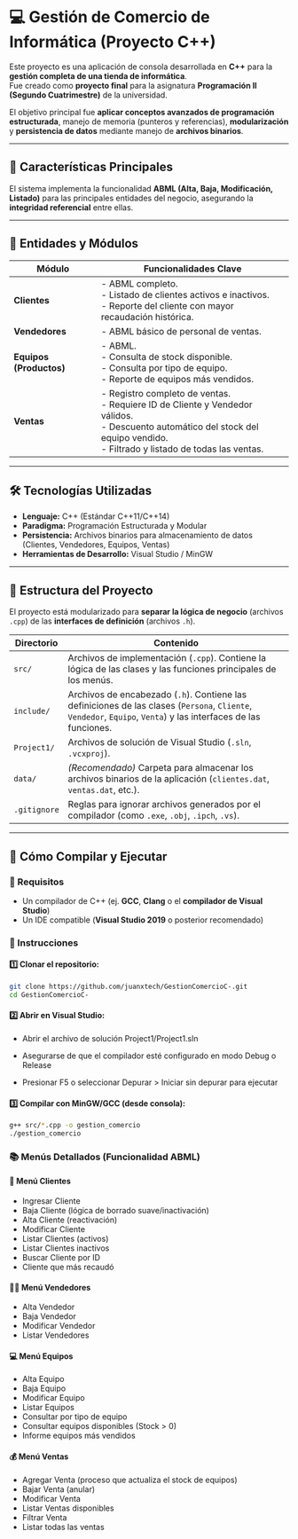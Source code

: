 # 💻 Gestión de Comercio de Informática (Proyecto C++)

Este proyecto es una aplicación de consola desarrollada en **C++** para la **gestión completa de una tienda de informática**.  
Fue creado como **proyecto final** para la asignatura **Programación II (Segundo Cuatrimestre)** de la universidad.

El objetivo principal fue **aplicar conceptos avanzados de programación estructurada**, manejo de memoria (punteros y referencias), **modularización** y **persistencia de datos** mediante manejo de **archivos binarios**.

---

## 🌟 Características Principales

El sistema implementa la funcionalidad **ABML (Alta, Baja, Modificación, Listado)** para las principales entidades del negocio, asegurando la **integridad referencial** entre ellas.

---

## 🧩 Entidades y Módulos

| **Módulo** | **Funcionalidades Clave** |
|-------------|-----------------------------|
| **Clientes** | - ABML completo.<br>- Listado de clientes activos e inactivos.<br>- Reporte del cliente con mayor recaudación histórica. |
| **Vendedores** | - ABML básico de personal de ventas. |
| **Equipos (Productos)** | - ABML.<br>- Consulta de stock disponible.<br>- Consulta por tipo de equipo.<br>- Reporte de equipos más vendidos. |
| **Ventas** | - Registro completo de ventas.<br>- Requiere ID de Cliente y Vendedor válidos.<br>- Descuento automático del stock del equipo vendido.<br>- Filtrado y listado de todas las ventas. |

---

## 🛠️ Tecnologías Utilizadas

- **Lenguaje:** C++ (Estándar C++11/C++14)  
- **Paradigma:** Programación Estructurada y Modular  
- **Persistencia:** Archivos binarios para almacenamiento de datos (Clientes, Vendedores, Equipos, Ventas)  
- **Herramientas de Desarrollo:** Visual Studio / MinGW  

---

## 📂 Estructura del Proyecto

El proyecto está modularizado para **separar la lógica de negocio** (archivos `.cpp`) de las **interfaces de definición** (archivos `.h`).

| **Directorio** | **Contenido** |
|-----------------|----------------|
| `src/` | Archivos de implementación (`.cpp`). Contiene la lógica de las clases y las funciones principales de los menús. |
| `include/` | Archivos de encabezado (`.h`). Contiene las definiciones de las clases (`Persona`, `Cliente`, `Vendedor`, `Equipo`, `Venta`) y las interfaces de las funciones. |
| `Project1/` | Archivos de solución de Visual Studio (`.sln`, `.vcxproj`). |
| `data/` | *(Recomendado)* Carpeta para almacenar los archivos binarios de la aplicación (`clientes.dat`, `ventas.dat`, etc.). |
| `.gitignore` | Reglas para ignorar archivos generados por el compilador (como `.exe`, `.obj`, `.ipch`, `.vs`). |

---

## 🚀 Cómo Compilar y Ejecutar

### 🧰 Requisitos
- Un compilador de C++ (ej. **GCC**, **Clang** o el **compilador de Visual Studio**)  
- Un IDE compatible (**Visual Studio 2019** o posterior recomendado)

### 🔧 Instrucciones

#### 1️⃣ Clonar el repositorio:
```bash
git clone https://github.com/juanxtech/GestionComercioC-.git
cd GestionComercioC-
```
#### 2️⃣ Abrir en Visual Studio:
- Abrir el archivo de solución Project1/Project1.sln

- Asegurarse de que el compilador esté configurado en modo Debug o Release

- Presionar F5 o seleccionar Depurar > Iniciar sin depurar para ejecutar

#### 3️⃣ Compilar con MinGW/GCC (desde consola):
```bash
g++ src/*.cpp -o gestion_comercio
./gestion_comercio
```

### 📚 Menús Detallados (Funcionalidad ABML)
#### 👥 Menú Clientes
- Ingresar Cliente
- Baja Cliente (lógica de borrado suave/inactivación)
- Alta Cliente (reactivación)
- Modificar Cliente
- Listar Clientes (activos)
- Listar Clientes inactivos
- Buscar Cliente por ID
- Cliente que más recaudó

#### 🧑‍💼 Menú Vendedores
- Alta Vendedor
- Baja Vendedor
- Modificar Vendedor
- Listar Vendedores

#### 💻 Menú Equipos
- Alta Equipo
- Baja Equipo
- Modificar Equipo
- Listar Equipos
- Consultar por tipo de equipo
- Consultar equipos disponibles (Stock > 0)
- Informe equipos más vendidos

#### 💰 Menú Ventas
- Agregar Venta (proceso que actualiza el stock de equipos)
- Bajar Venta (anular)
- Modificar Venta
- Listar Ventas disponibles
- Filtrar Venta
- Listar todas las ventas
